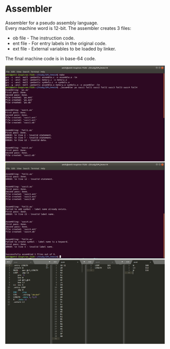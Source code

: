 # Assembler

Assembler for a pseudo assembly language.  
Every machine word is 12-bit. The assembler creates 3 files:  
- ob file - The instruction code.  
- ent file - For entry labels in the original code.  
- ext file - External variables to be loaded by linker. 

The final machine code is in base-64 code.  

<img src="images/screenshot1.PNG">
<img src="images/screenshot2.PNG">
<img src="images/screenshot3.PNG">
